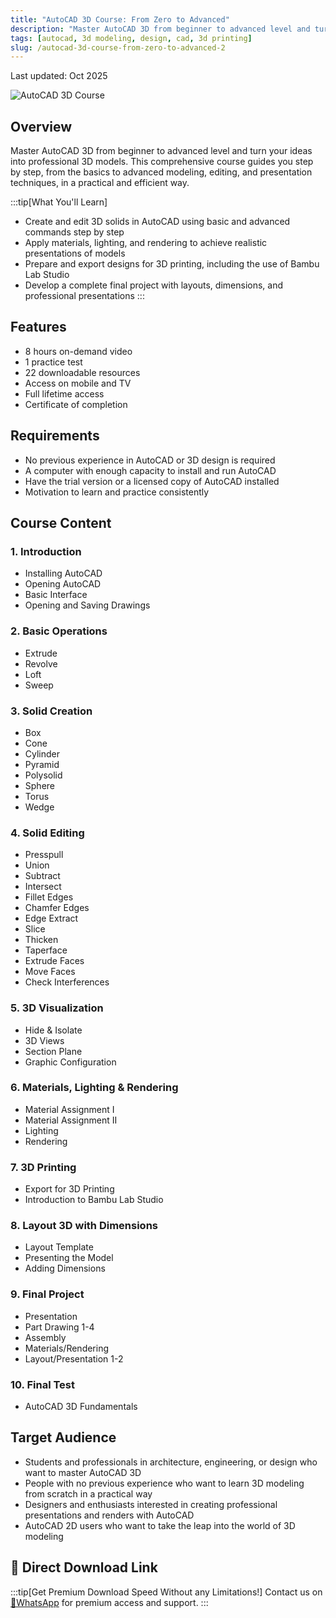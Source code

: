 ```yaml
---
title: "AutoCAD 3D Course: From Zero to Advanced"
description: "Master AutoCAD 3D from beginner to advanced level and turn your ideas into professional 3D models with this comprehensive course"
tags: [autocad, 3d modeling, design, cad, 3d printing]
slug: /autocad-3d-course-from-zero-to-advanced-2
---
```


Last updated: Oct 2025

![AutoCAD 3D Course](https://img-c.udemycdn.com/course/240x135/6845215_849c_2.jpg)

## Overview

Master AutoCAD 3D from beginner to advanced level and turn your ideas into professional 3D models. This comprehensive course guides you step by step, from the basics to advanced modeling, editing, and presentation techniques, in a practical and efficient way.

:::tip[What You'll Learn]
- Create and edit 3D solids in AutoCAD using basic and advanced commands step by step
- Apply materials, lighting, and rendering to achieve realistic presentations of models
- Prepare and export designs for 3D printing, including the use of Bambu Lab Studio
- Develop a complete final project with layouts, dimensions, and professional presentations
:::

## Features

- 8 hours on-demand video
- 1 practice test
- 22 downloadable resources
- Access on mobile and TV
- Full lifetime access
- Certificate of completion

## Requirements

- No previous experience in AutoCAD or 3D design is required
- A computer with enough capacity to install and run AutoCAD
- Have the trial version or a licensed copy of AutoCAD installed
- Motivation to learn and practice consistently

## Course Content

### 1. Introduction
- Installing AutoCAD
- Opening AutoCAD
- Basic Interface
- Opening and Saving Drawings

### 2. Basic Operations
- Extrude
- Revolve
- Loft
- Sweep

### 3. Solid Creation
- Box
- Cone
- Cylinder
- Pyramid
- Polysolid
- Sphere
- Torus
- Wedge

### 4. Solid Editing
- Presspull
- Union
- Subtract
- Intersect
- Fillet Edges
- Chamfer Edges
- Edge Extract
- Slice
- Thicken
- Taperface
- Extrude Faces
- Move Faces
- Check Interferences

### 5. 3D Visualization
- Hide & Isolate
- 3D Views
- Section Plane
- Graphic Configuration

### 6. Materials, Lighting & Rendering
- Material Assignment I
- Material Assignment II
- Lighting
- Rendering

### 7. 3D Printing
- Export for 3D Printing
- Introduction to Bambu Lab Studio

### 8. Layout 3D with Dimensions
- Layout Template
- Presenting the Model
- Adding Dimensions

### 9. Final Project
- Presentation
- Part Drawing 1-4
- Assembly
- Materials/Rendering
- Layout/Presentation 1-2

### 10. Final Test
- AutoCAD 3D Fundamentals

## Target Audience

- Students and professionals in architecture, engineering, or design who want to master AutoCAD 3D
- People with no previous experience who want to learn 3D modeling from scratch in a practical way
- Designers and enthusiasts interested in creating professional presentations and renders with AutoCAD
- AutoCAD 2D users who want to take the leap into the world of 3D modeling

## 🚀 Direct Download Link
:::tip[Get Premium Download Speed Without any Limitations!]
Contact us on [💬WhatsApp](https://wa.me/+8613237610083) for premium  access and support.
:::
